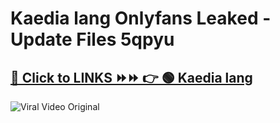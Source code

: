 
 # Kaedia lang Onlyfans Leaked - Update Files 5qpyu

## <h2><a href="https://clipsfans.com/Kaedia_lang&ref=git">🔗 Click to LINKS ⏩⏩ 👉 🟢 Kaedia lang </a></h2>

<a href="https://clipsfans.com/Kaedia_lang&ref=git" rel="nofollow" data-target="animated-image.originalLink"><img src="https://i.ibb.co.com/xMMVF88/686577567.gif" alt="Viral Video Original" style="max-width: 100%; display: inline-block;" data-target="animated-image.originalImage"></a>

